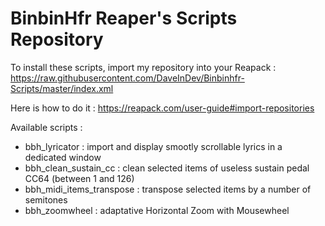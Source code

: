 # BinbinHfr Reaper's Scripts Repository

To install these scripts, import my repository into your Reapack :
https://raw.githubusercontent.com/DaveInDev/Binbinhfr-Scripts/master/index.xml

Here is how to do it :
https://reapack.com/user-guide#import-repositories

Available scripts :
- bbh_lyricator : import and display smootly scrollable lyrics in a dedicated window
- bbh_clean_sustain_cc : clean selected items of useless sustain pedal CC64 (between 1 and 126)
- bbh_midi_items_transpose : transpose selected items by a number of semitones 
- bbh_zoomwheel : adaptative Horizontal Zoom with Mousewheel
